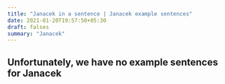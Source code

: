 ```yaml
---
title: "Janacek in a sentence | Janacek example sentences"
date: 2021-01-20T19:57:50+05:30
draft: falses
summary: "Janacek"
---
```

## Unfortunately, we have no example sentences for Janacek                 

